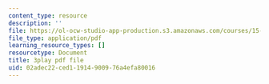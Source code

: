 ```yaml
---
content_type: resource
description: ''
file: https://ol-ocw-studio-app-production.s3.amazonaws.com/courses/15-s50-how-to-win-at-texas-holdem-poker-january-iap-2016/02adec22ced11914900976a4efa80016_zlmokDj0DaU.pdf
file_type: application/pdf
learning_resource_types: []
resourcetype: Document
title: 3play pdf file
uid: 02adec22-ced1-1914-9009-76a4efa80016
---
```

